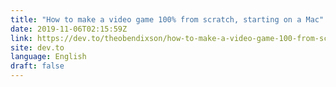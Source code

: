```yaml
---
title: "How to make a video game 100% from scratch, starting on a Mac"
date: 2019-11-06T02:15:59Z
link: https://dev.to/theobendixson/how-to-make-a-video-game-100-from-scratch-starting-on-a-mac-110n?utm_medium=RSS&utm_source=news.12bit.vn
site: dev.to
language: English
draft: false
---
```

